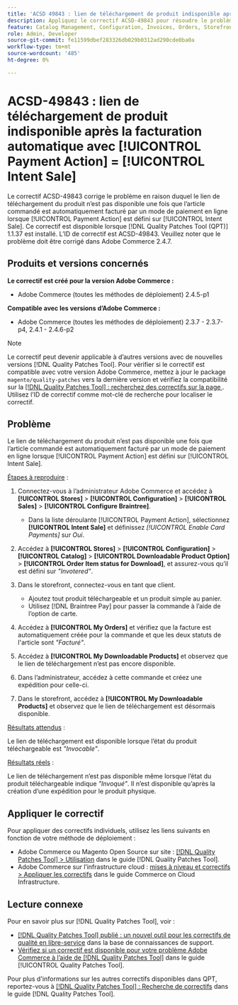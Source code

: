 ```yaml
---
title: 'ACSD 49843 : lien de téléchargement de produit indisponible après la facturation automatique avec [!UICONTROL Payment Action] = [!UICONTROL Intent Sale]'
description: Appliquez le correctif ACSD-49843 pour résoudre le problème Adobe Commerce en raison duquel le lien de téléchargement de produit n’est pas disponible une fois que l’article commandé est automatiquement facturé par un mode de paiement en ligne lorsque [!UICONTROL Payment Action] est défini sur [!UICONTROL Intent Sale].
feature: Catalog Management, Configuration, Invoices, Orders, Storefront
role: Admin, Developer
source-git-commit: fe11599dbef283326db029b0312ad290cde0ba0a
workflow-type: tm+mt
source-wordcount: '485'
ht-degree: 0%

---
```


# ACSD-49843 : lien de téléchargement de produit indisponible après la facturation automatique avec [!UICONTROL Payment Action] = [!UICONTROL Intent Sale]

Le correctif ACSD-49843 corrige le problème en raison duquel le lien de téléchargement du produit n’est pas disponible une fois que l’article commandé est automatiquement facturé par un mode de paiement en ligne lorsque [!UICONTROL Payment Action] est défini sur [!UICONTROL Intent Sale]. Ce correctif est disponible lorsque [!DNL Quality Patches Tool (QPT)] 1.1.37 est installé. L’ID de correctif est ACSD-49843. Veuillez noter que le problème doit être corrigé dans Adobe Commerce 2.4.7.

## Produits et versions concernés

**Le correctif est créé pour la version Adobe Commerce :**

* Adobe Commerce (toutes les méthodes de déploiement) 2.4.5-p1

**Compatible avec les versions d’Adobe Commerce :**

* Adobe Commerce (toutes les méthodes de déploiement) 2.3.7 - 2.3.7-p4, 2.4.1 - 2.4.6-p2

>[!NOTE]
>
>Le correctif peut devenir applicable à d’autres versions avec de nouvelles versions [!DNL Quality Patches Tool]. Pour vérifier si le correctif est compatible avec votre version Adobe Commerce, mettez à jour le package `magento/quality-patches` vers la dernière version et vérifiez la compatibilité sur la [[!DNL Quality Patches Tool] : recherchez des correctifs sur la page ](https://experienceleague.adobe.com/tools/commerce-quality-patches/index.html). Utilisez l’ID de correctif comme mot-clé de recherche pour localiser le correctif.

## Problème

Le lien de téléchargement du produit n’est pas disponible une fois que l’article commandé est automatiquement facturé par un mode de paiement en ligne lorsque [!UICONTROL Payment Action] est défini sur [!UICONTROL Intent Sale].

<u>Étapes à reproduire</u> :

1. Connectez-vous à l’administrateur Adobe Commerce et accédez à **[!UICONTROL Stores]** > **[!UICONTROL Configuration]** > **[!UICONTROL Sales]** > **[!UICONTROL Configure Braintree]**.

   * Dans la liste déroulante [!UICONTROL Payment Action], sélectionnez **[!UICONTROL Intent Sale]** et définissez *[!UICONTROL Enable Card Payments]* sur *Oui*.

1. Accédez à **[!UICONTROL Stores]** > **[!UICONTROL Configuration]** > **[!UICONTROL Catalog]** > **[!UICONTROL Downloadable Product Option]** > **[!UICONTROL Order Item status for Download]**, et assurez-vous qu’il est défini sur *&quot;Invotered&quot;*.
1. Dans le storefront, connectez-vous en tant que client.

   * Ajoutez tout produit téléchargeable et un produit simple au panier.
   * Utilisez [!DNL Braintree Pay] pour passer la commande à l’aide de l’option de carte.

1. Accédez à **[!UICONTROL My Orders]** et vérifiez que la facture est automatiquement créée pour la commande et que les deux statuts de l&#39;article sont *&quot;Facturé&quot;*.
1. Accédez à **[!UICONTROL My Downloadable Products]** et observez que le lien de téléchargement n’est pas encore disponible.
1. Dans l’administrateur, accédez à cette commande et créez une expédition pour celle-ci.
1. Dans le storefront, accédez à **[!UICONTROL My Downloadable Products]** et observez que le lien de téléchargement est désormais disponible.

<u>Résultats attendus</u> :

Le lien de téléchargement est disponible lorsque l’état du produit téléchargeable est *&quot;Invocable&quot;*.

<u>Résultats réels</u> :

Le lien de téléchargement n’est pas disponible même lorsque l’état du produit téléchargeable indique *&quot;Invoqué&quot;*. Il n’est disponible qu’après la création d’une expédition pour le produit physique.

## Appliquer le correctif

Pour appliquer des correctifs individuels, utilisez les liens suivants en fonction de votre méthode de déploiement :

* Adobe Commerce ou Magento Open Source sur site : [[!DNL Quality Patches Tool] > Utilisation](/help/tools/quality-patches-tool/usage.md) dans le guide [!DNL Quality Patches Tool].
* Adobe Commerce sur l’infrastructure cloud : [mises à niveau et correctifs > Appliquer les correctifs](https://experienceleague.adobe.com/docs/commerce-cloud-service/user-guide/develop/upgrade/apply-patches.html) dans le guide Commerce on Cloud Infrastructure.

## Lecture connexe

Pour en savoir plus sur [!DNL Quality Patches Tool], voir :

* [[!DNL Quality Patches Tool] publié : un nouvel outil pour les correctifs de qualité en libre-service](https://experienceleague.adobe.com/en/docs/commerce-knowledge-base/kb/announcements/commerce-announcements/magento-quality-patches-released-new-tool-to-self-serve-quality-patches) dans la base de connaissances de support.
* [Vérifiez si un correctif est disponible pour votre problème Adobe Commerce à l’aide de  [!DNL Quality Patches Tool]](/help/tools/quality-patches-tool/patches-available-in-qpt/check-patch-for-magento-issue-with-magento-quality-patches.md) dans le guide [!UICONTROL Quality Patches Tool].


Pour plus d&#39;informations sur les autres correctifs disponibles dans QPT, reportez-vous à [[!DNL Quality Patches Tool] : Recherche de correctifs](https://experienceleague.adobe.com/tools/commerce-quality-patches/index.html) dans le guide [!DNL Quality Patches Tool].
